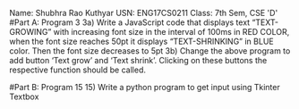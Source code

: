Name: Shubhra Rao Kuthyar
USN: ENG17CS0211
Class: 7th Sem, CSE 'D'
#Part A: Program 3
3a) Write a JavaScript code that displays text “TEXT-GROWING” with increasing font size in the interval of 100ms in RED COLOR, when the font size reaches 50pt it displays “TEXT-SHRINKING” in BLUE color. Then the font size decreases to 5pt 
3b) Change the above program to add button ‘Text grow’ and ‘Text shrink’. Clicking on these buttons the respective function should be called.

#Part B: Program 15
15) Write a python program to get input using Tkinter Textbox

